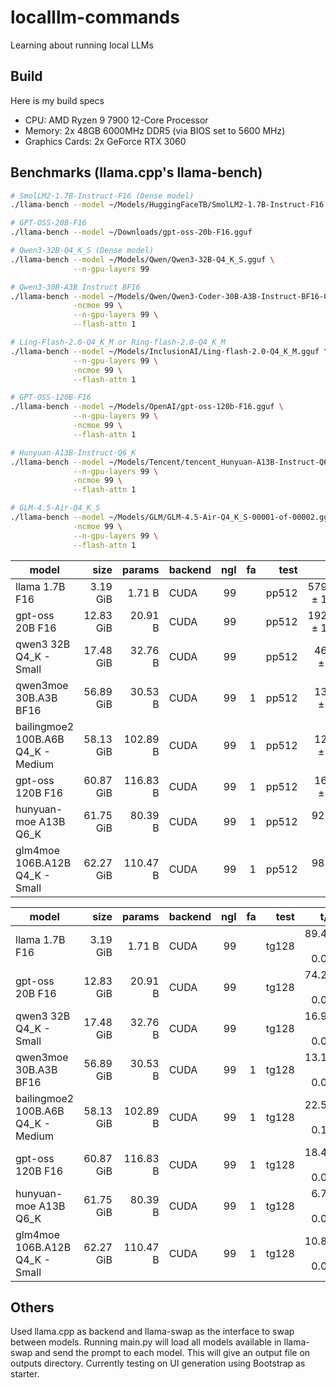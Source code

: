 # localllm-commands

Learning about running local LLMs

## Build

Here is my build specs

- CPU: AMD Ryzen 9 7900 12-Core Processor
- Memory: 2x 48GB 6000MHz DDR5 (via BIOS set to 5600 MHz)
- Graphics Cards: 2x GeForce RTX 3060

## Benchmarks (llama.cpp's llama-bench)

```bash
# SmolLM2-1.7B-Instruct-F16 (Dense model)
./llama-bench --model ~/Models/HuggingFaceTB/SmolLM2-1.7B-Instruct-F16.gguf

# GPT-OSS-20B-F16
./llama-bench --model ~/Downloads/gpt-oss-20b-F16.gguf

# Qwen3-32B-Q4_K_S (Dense model)
./llama-bench --model ~/Models/Qwen/Qwen3-32B-Q4_K_S.gguf \
              --n-gpu-layers 99

# Qwen3-30B-A3B Instruct BF16
./llama-bench --model ~/Models/Qwen/Qwen3-Coder-30B-A3B-Instruct-BF16-00001-of-00002.gguf \
              -ncmoe 99 \
              --n-gpu-layers 99 \
              --flash-attn 1

# Ling-Flash-2.0-Q4_K_M or Ring-flash-2.0-Q4_K_M
./llama-bench --model ~/Models/InclusionAI/Ling-flash-2.0-Q4_K_M.gguf \
              --n-gpu-layers 99 \
              -ncmoe 99 \
              --flash-attn 1

# GPT-OSS-120B-F16
./llama-bench --model ~/Models/OpenAI/gpt-oss-120b-F16.gguf \
              --n-gpu-layers 99 \
              -ncmoe 99 \
              --flash-attn 1

# Hunyuan-A13B-Instruct-Q6_K
./llama-bench --model ~/Models/Tencent/tencent_Hunyuan-A13B-Instruct-Q6_K-00001-of-00002.gguf \
              --n-gpu-layers 99 \
              -ncmoe 99 \
              --flash-attn 1

# GLM-4.5-Air-Q4_K_S
./llama-bench --model ~/Models/GLM/GLM-4.5-Air-Q4_K_S-00001-of-00002.gguf \
              -ncmoe 99 \
              --n-gpu-layers 99 \
              --flash-attn 1
```

| model                          |        size |     params | backend    | ngl | fa |            test |                  t/s |
| ------------------------------ | ----------: | ---------: | ---------- | --: | -: | --------------: | -------------------: |
| llama 1.7B F16                 |   3.19 GiB  |     1.71 B | CUDA       |  99 |    |           pp512 |      5798.75 ± 10.98 |
| gpt-oss 20B F16                |  12.83 GiB  |    20.91 B | CUDA       |  99 |    |           pp512 |      1922.67 ± 15.30 |
| qwen3 32B Q4_K - Small         |  17.48 GiB  |    32.76 B | CUDA       |  99 |    |           pp512 |        462.98 ± 0.28 |
| qwen3moe 30B.A3B BF16          |  56.89 GiB  |    30.53 B | CUDA       |  99 |  1 |           pp512 |        130.28 ± 1.13 |
| bailingmoe2 100B.A6B Q4_K - Medium |  58.13 GiB |   102.89 B | CUDA    |  99 |  1 |           pp512 |        122.81 ± 1.42 |
| gpt-oss 120B F16               |  60.87 GiB  |   116.83 B | CUDA       |  99 |  1 |           pp512 |        169.31 ± 1.12 |
| hunyuan-moe A13B Q6_K          |  61.75 GiB |    80.39 B | CUDA       |  99 |  1 |           pp512 |         92.76 ± 0.25 |
| glm4moe 106B.A12B Q4_K - Small |  62.27 GiB  |   110.47 B | CUDA       |  99 |  1 |           pp512 |         98.54 ± 0.58 |

| model                          |        size |     params | backend    | ngl | fa |            test |                  t/s |
| ------------------------------ | ----------: | ---------: | ---------- | --: | -: | --------------: | -------------------: |
| llama 1.7B F16                 |    3.19 GiB |     1.71 B | CUDA       |  99 |    |           tg128 |         89.41 ± 0.03 |
| gpt-oss 20B F16                |   12.83 GiB |    20.91 B | CUDA       |  99 |    |           tg128 |         74.21 ± 0.05 |
| qwen3 32B Q4_K - Small         |   17.48 GiB |    32.76 B | CUDA       |  99 |    |           tg128 |         16.90 ± 0.01 |
| qwen3moe 30B.A3B BF16          |   56.89 GiB |    30.53 B | CUDA       |  99 |  1 |           tg128 |         13.12 ± 0.02 |
| bailingmoe2 100B.A6B Q4_K - Medium |  58.13 GiB |   102.89 B | CUDA    |  99 |  1 |           tg128 |         22.51 ± 0.15 |
| gpt-oss 120B F16               |   60.87 GiB |   116.83 B | CUDA       |  99 |  1 |           tg128 |         18.46 ± 0.06 |
| hunyuan-moe A13B Q6_K          |  61.75 GiB |    80.39 B | CUDA       |  99 |  1 |           tg128 |          6.73 ± 0.01 |
| glm4moe 106B.A12B Q4_K - Small |   62.27 GiB |   110.47 B | CUDA       |  99 |  1 |           tg128 |         10.83 ± 0.07 |

## Others

Used llama.cpp as backend and llama-swap as the interface to swap between models. Running main.py will load all models available in llama-swap and send the prompt to each model. This will give an output file on outputs directory. Currently testing on UI generation using Bootstrap as starter.
